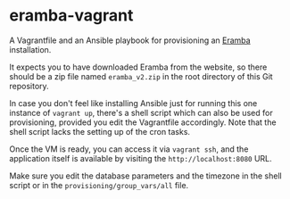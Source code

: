 eramba-vagrant
==============
A Vagrantfile and an Ansible playbook for provisioning an
[Eramba](http://www.eramba.org/) installation.

It expects you to have downloaded Eramba from the website, so there should be
a zip file named `eramba_v2.zip` in the root directory of this Git repository.

In case you don't feel like installing Ansible just for running this one
instance of `vagrant up`, there's a shell script which can also be used
for provisioning, provided you edit the Vagrantfile accordingly. Note that the
shell script lacks the setting up of the cron tasks.

Once the VM is ready, you can access it via `vagrant ssh`, and the application
itself is available by visiting the `http://localhost:8080` URL.

Make sure you edit the database parameters and the timezone in the shell script
or in the `provisioning/group_vars/all` file.
